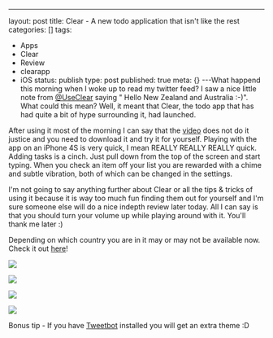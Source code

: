---
layout: post
title: Clear - A new todo application that isn't like the rest
categories: []
tags:
- Apps
- Clear
- Review
- clearapp
- iOS
status: publish
type: post
published: true
meta: {}
---What happend this morning when I woke up to read my twitter feed? I saw a nice little note from 
[@UseClear](https://twitter.com/#!/useclear) saying "
Hello New Zealand and Australia :-)". What could this mean? Well, it meant that Clear, the todo app that has had quite a bit of hype surrounding it, had launched.

After using it most of the morning I can say that the 
[video](http://www.realmacsoftware.com/clear/) does not do it justice and you need to download it and try it for yourself. Playing with the app on an iPhone 4S is very quick, I mean REALLY REALLY REALLY quick. Adding tasks is a cinch. Just pull down from the top of the screen and start typing. When you check an item off your list you are rewarded with a chime and subtle vibration, both of which can be changed in the settings. 

I'm not going to say anything further about Clear or all the tips & tricks of using it because it is way too much fun finding them out for yourself and I'm sure someone else will do a nice indepth review later today. All I can say is that you should turn your volume up while playing around with it. You'll thank me later :)

Depending on which country you are in it may or may not be available now. Check it out 
[here](http://itunes.apple.com/au/app/clear/id493136154?mt=8)!

![](/static/4f331d1f8754c7ec090e554a/50fe1c99e4b01c920a89f452/50fe1c99e4b01c920a89f4a0/1329264215077/IMG_0472.jpg/1000w)

![](/static/4f331d1f8754c7ec090e554a/50fe1c99e4b01c920a89f452/50fe1c99e4b01c920a89f4a1/1329264226087/IMG_0473.jpg/1000w)

![](/static/4f331d1f8754c7ec090e554a/50fe1c99e4b01c920a89f452/50fe1c99e4b01c920a89f4a2/1329264263657/IMG_0474.jpg/1000w)

![](/static/4f331d1f8754c7ec090e554a/50fe1c99e4b01c920a89f452/50fe1c99e4b01c920a89f4a3/1329264276383/IMG_0475.jpg/1000w)

Bonus tip - If you have 
[Tweetbot](http://tapbots.com/software/tweetbot/) installed you will get an extra theme :D
